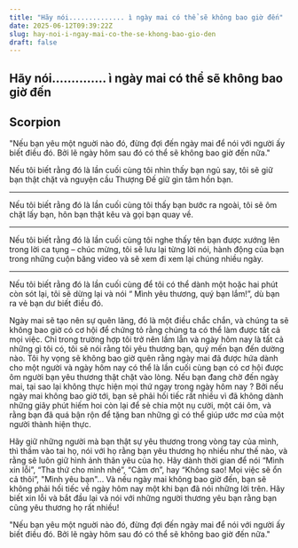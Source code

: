 ```yaml
---
title: "Hãy nói.............. ì ngày mai có thể sẽ không bao giờ đến"
date: 2025-06-12T09:39:22Z
slug: hay-noi-i-ngay-mai-co-the-se-khong-bao-gio-den
draft: false
---
```


## Hãy nói.............. ì ngày mai có thể sẽ không bao giờ đến

## Scorpion

"Nếu bạn yêu một nguời nào đó, đừng đợi đến ngày mai để nói với người ấy biết điều đó. Bởi lẽ ngày hôm sau đó có thể sẽ không bao giờ đến nữa."

Nếu tôi biết rằng đó là lần cuối cùng tôi nhìn thấy bạn ngủ say, tôi sẽ giữ bạn thật chặt và nguyện cầu Thượng Đế giữ gìn tâm hồn bạn.
***
Nếu tôi biết rằng đó là lần cuối cùng tôi thấy bạn bước ra ngoài, tôi sẽ ôm chặt lấy bạn, hôn bạn thật kêu và gọi bạn quay về.
***
Nếu tôi biết rằng đó là lần cuối cùng tôi nghe thấy tên bạn được xướng lên trong lời ca tụng – chúc mừng, tôi sẽ lưu lại từng lời nói, hành động của bạn trong những cuộn băng video và sẽ xem đi xem lại chúng nhiều ngày.
***
Nếu tôi biết rằng đó là lần cuối cùng để tôi có thể dành một hoặc hai phút còn sót lại, tôi sẽ dừng lại và nói “ Mình yêu thương, quý bạn lắm!”, dù bạn ra vẻ bạn dư biết điều đó.





Ngày mai sẽ tạo nên sự quên lãng, đó là một điều chắc chắn, và chúng ta sẽ không bao giờ có cơ hội để chứng tỏ rằng chúng ta có thể làm được tất cả mọi việc.
Chỉ trong trường hợp tôi trở nên lầm lẫn và ngày hôm nay là tất cả những gì tôi có, tôi sẽ nói rằng tôi yêu thương bạn, quý mến bạn đến dường nào.
Tôi hy vọng sẽ không bao giờ quên rằng ngày mai đã được hứa dành cho một người và ngày hôm nay có thể là lần cuối cùng bạn có cơ hội được ôm người bạn yêu thương thật chặt vào lòng.
Nếu bạn đang chờ đến ngày mai, tại sao lại không thực hiện mọi thứ ngay trong ngày hôm nay ? Bởi nếu ngày mai không bao giờ tới, bạn sẽ phải hối tiếc rất nhiều vì đã không dành những giây phút hiếm hoi còn lại để sẻ chia một nụ cười, một cái ôm, và rằng bạn đã quá bận rộn để tặng ban những gì có thể giúp ước mơ của một người thành hiện thực.







Hãy giữ những người mà bạn thật sự yêu thương trong vòng tay của mình, thì thầm vào tai họ, nói với họ rằng bạn yêu thương họ nhiều như thế nào, và rằng sẽ luôn giữ hình ảnh thân yêu của họ.
Hãy dành thời gian để nói “Mình xin lỗi”, “Tha thứ cho mình nhé”, “Cảm ơn”, hay “Không sao! Mọi việc sẽ ổn cả thôi”, "Mình yêu bạn"... Và nếu ngày mai không bao giờ đến, bạn sẽ không phải hối tiếc về ngày hôm nay một khi bạn đã nói những lời trên.
Hãy biết xin lỗi và bắt đầu lại và nói với những người thương yêu bạn rằng bạn cũng yêu thương họ rất nhiều!







"Nếu bạn yêu một nguời nào đó, đừng đợi đến ngày mai để nói với người ấy biết điều đó. Bởi lẽ ngày hôm sau đó có thể sẽ không bao giờ đến nữa."